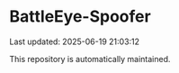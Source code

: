 # BattleEye-Spoofer

Last updated: 2025-06-19 21:03:12

This repository is automatically maintained.
